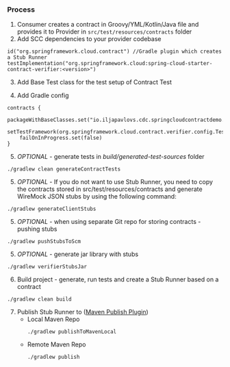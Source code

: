 ### Process

1. Consumer creates a contract in Groovy/YML/Kotlin/Java file and provides it to Provider in `src/test/resources/contracts` folder
2. Add SCC dependencies to your provider codebase

```
id("org.springframework.cloud.contract") //Gradle plugin which creates a Stub Runner
testImplementation("org.springframework.cloud:spring-cloud-starter-contract-verifier:<version>")
```

3. Add Base Test class for the test setup of Contract Test

4. Add Gradle config 
```
contracts {
    packageWithBaseClasses.set("io.iljapavlovs.cdc.springcloudcontractdemo.contractbase.provider")
    setTestFramework(org.springframework.cloud.contract.verifier.config.TestFramework.JUNIT5)
    failOnInProgress.set(false)
}
```
5. _OPTIONAL_ - generate tests in _build/generated-test-sources_ folder
```
./gradlew clean generateContractTests
```


5. _OPTIONAL_ - If you do not want to use Stub Runner, you need to copy the contracts stored in src/test/resources/contracts and generate WireMock JSON stubs by using the following command:
```
./gradlew generateClientStubs
```


5. _OPTIONAL_ - when using separate Git repo for storing contracts - pushing stubs 
```
./gradlew pushStubsToScm
```

5. _OPTIONAL_ - generate jar library with stubs

```
./gradlew verifierStubsJar
```

6. Build project -  generate, run tests and create a Stub Runner based on a contract
```
./gradlew clean build 
```
7. Publish Stub Runner to ([Maven Publish Plugin](https://docs.gradle.org/current/userguide/publishing_maven.html))
    * Local Maven Repo
        ```
        ./gradlew publishToMavenLocal
        ```
    * Remote Maven Repo
      ```
      ./gradlew publish
      ```
